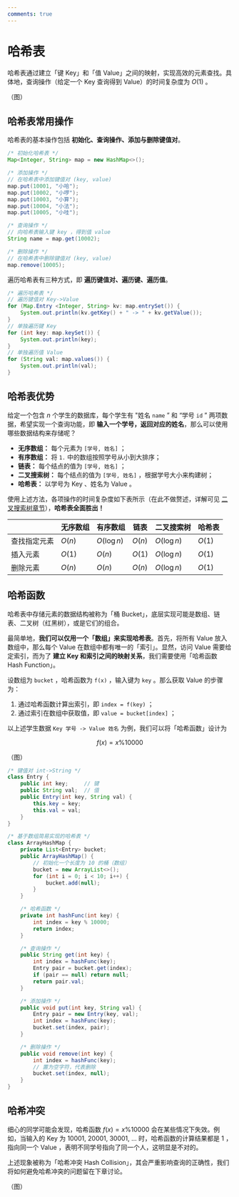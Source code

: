 ```yaml
---
comments: true
---
```


# 哈希表

哈希表通过建立「键 Key」和「值 Value」之间的映射，实现高效的元素查找。具体地，查询操作（给定一个 Key 查询得到 Value）的时间复杂度为 $O(1)$ 。

（图）

## 哈希表常用操作

哈希表的基本操作包括 **初始化、查询操作、添加与删除键值对**。

```java title="hash_map.java"
/* 初始化哈希表 */
Map<Integer, String> map = new HashMap<>();

/* 添加操作 */
// 在哈希表中添加键值对 (key, value)
map.put(10001, "小哈");   
map.put(10002, "小啰");   
map.put(10003, "小算");   
map.put(10004, "小法");
map.put(10005, "小哇");

/* 查询操作 */
// 向哈希表输入键 key ，得到值 value
String name = map.get(10002);

/* 删除操作 */
// 在哈希表中删除键值对 (key, value)
map.remove(10005);
```

遍历哈希表有三种方式，即 **遍历键值对、遍历键、遍历值**。

```java
/* 遍历哈希表 */
// 遍历键值对 Key->Value
for (Map.Entry <Integer, String> kv: map.entrySet()) {
    System.out.println(kv.getKey() + " -> " + kv.getValue());
}
// 单独遍历键 Key
for (int key: map.keySet()) {
    System.out.println(key);
}
// 单独遍历值 Value
for (String val: map.values()) {
    System.out.println(val);
}
```

## 哈希表优势

给定一个包含 $n$ 个学生的数据库，每个学生有 "姓名 `name` ” 和 “学号 `id` ” 两项数据，希望实现一个查询功能，即 **输入一个学号，返回对应的姓名**，那么可以使用哪些数据结构来存储呢？

- **无序数组：** 每个元素为  `[学号, 姓名]` ；
- **有序数组：** 将 `1.` 中的数组按照学号从小到大排序；
- **链表：** 每个结点的值为 `[学号, 姓名]` ；
- **二叉搜索树：** 每个结点的值为 `[学号, 姓名]` ，根据学号大小来构建树；
- **哈希表：** 以学号为 Key 、姓名为 Value 。

使用上述方法，各项操作的时间复杂度如下表所示（在此不做赘述，详解可见 [二叉搜索树章节](https://www.hello-algo.com/chapter_tree/binary_search_tree/#_6)），**哈希表全面胜出！**

<div class="center-table" markdown>

|              | 无序数组 | 有序数组    | 链表   | 二叉搜索树  | 哈希表 |
| ------------ | -------- | ----------- | ------ | ----------- | ------ |
| 查找指定元素 | $O(n)$   | $O(\log n)$ | $O(n)$ | $O(\log n)$ | $O(1)$ |
| 插入元素     | $O(1)$   | $O(n)$      | $O(1)$ | $O(\log n)$ | $O(1)$ |
| 删除元素     | $O(n)$   | $O(n)$      | $O(n)$ | $O(\log n)$ | $O(1)$ |

</div>

## 哈希函数

哈希表中存储元素的数据结构被称为「桶 Bucket」，底层实现可能是数组、链表、二叉树（红黑树），或是它们的组合。

最简单地，**我们可以仅用一个「数组」来实现哈希表**。首先，将所有 Value 放入数组中，那么每个 Value 在数组中都有唯一的「索引」。显然，访问 Value 需要给定索引，而为了 **建立 Key 和索引之间的映射关系**，我们需要使用「哈希函数 Hash Function」。

设数组为 `bucket` ，哈希函数为 `f(x)` ，输入键为 `key` 。那么获取 Value 的步骤为：

1. 通过哈希函数计算出索引，即 `index = f(key)` ；
2. 通过索引在数组中获取值，即 `value = bucket[index]` ；

以上述学生数据 `Key 学号 -> Value 姓名` 为例，我们可以将「哈希函数」设计为 

$$
f(x) = x \% 10000
$$

（图）

```java title="array_hash_map.java"
/* 键值对 int->String */
class Entry {
    public int key;     // 键
    public String val;  // 值
    public Entry(int key, String val) {
        this.key = key;
        this.val = val;
    }
}

/* 基于数组简易实现的哈希表 */
class ArrayHashMap {
    private List<Entry> bucket;
    public ArrayHashMap() {
        // 初始化一个长度为 10 的桶（数组）
        bucket = new ArrayList<>();
        for (int i = 0; i < 10; i++) {
            bucket.add(null);
        }
    }

    /* 哈希函数 */
    private int hashFunc(int key) {
        int index = key % 10000;
        return index;
    }

    /* 查询操作 */
    public String get(int key) {
        int index = hashFunc(key);
        Entry pair = bucket.get(index);
        if (pair == null) return null;
        return pair.val;
    }

    /* 添加操作 */
    public void put(int key, String val) {
        Entry pair = new Entry(key, val);
        int index = hashFunc(key);
        bucket.set(index, pair);
    }

    /* 删除操作 */
    public void remove(int key) {
        int index = hashFunc(key);
        // 置为空字符，代表删除
        bucket.set(index, null);
    }
}
```

## 哈希冲突

细心的同学可能会发现，哈希函数 $f(x) = x \% 10000$ 会在某些情况下失效。例如，当输入的 Key 为 10001, 20001, 30001, ... 时，哈希函数的计算结果都是 1 ，指向同一个 Value ，表明不同学号指向了同一个人，这明显是不对的。

上述现象被称为「哈希冲突 Hash Collision」，其会严重影响查询的正确性，我们将如何避免哈希冲突的问题留在下章讨论。

（图）
